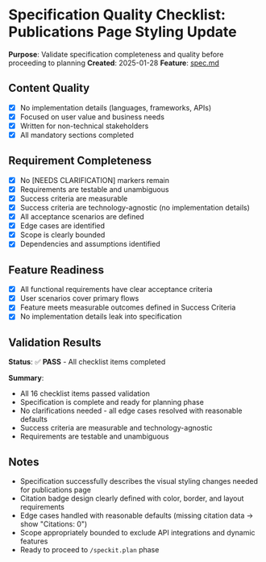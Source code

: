 # Specification Quality Checklist: Publications Page Styling Update

**Purpose**: Validate specification completeness and quality before proceeding to planning
**Created**: 2025-01-28
**Feature**: [spec.md](../spec.md)

## Content Quality

- [X] No implementation details (languages, frameworks, APIs)
- [X] Focused on user value and business needs
- [X] Written for non-technical stakeholders
- [X] All mandatory sections completed

## Requirement Completeness

- [X] No [NEEDS CLARIFICATION] markers remain
- [X] Requirements are testable and unambiguous
- [X] Success criteria are measurable
- [X] Success criteria are technology-agnostic (no implementation details)
- [X] All acceptance scenarios are defined
- [X] Edge cases are identified
- [X] Scope is clearly bounded
- [X] Dependencies and assumptions identified

## Feature Readiness

- [X] All functional requirements have clear acceptance criteria
- [X] User scenarios cover primary flows
- [X] Feature meets measurable outcomes defined in Success Criteria
- [X] No implementation details leak into specification

## Validation Results

**Status**: ✅ **PASS** - All checklist items completed

**Summary**:
- All 16 checklist items passed validation
- Specification is complete and ready for planning phase
- No clarifications needed - all edge cases resolved with reasonable defaults
- Success criteria are measurable and technology-agnostic
- Requirements are testable and unambiguous

## Notes

- Specification successfully describes the visual styling changes needed for publications page
- Citation badge design clearly defined with color, border, and layout requirements
- Edge cases handled with reasonable defaults (missing citation data → show "Citations: 0")
- Scope appropriately bounded to exclude API integrations and dynamic features
- Ready to proceed to `/speckit.plan` phase
